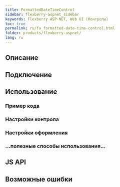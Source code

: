 ```yaml
---
title: FormattedDateTimeControl
sidebar: flexberry-aspnet_sidebar
keywords: Flexberry ASP-NET, Web UI (Контролы)
toc: true
permalink: ru/fa_formatted-date-time-control.html
folder: products/flexberry-aspnet/
lang: ru
---
```


## Описание

## Подключение

## Использование

### Пример кода

### Настройки контрола

### Настройки оформления

### ...полезные способы использования...

## JS API

## Возможные ошибки
 
 